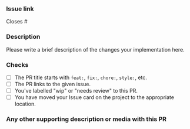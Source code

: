 ### Issue link

Closes #

### Description

Please write a brief description of the changes your implementation here.

### Checks

- [ ] The PR title starts with `feat:`, `fix:`, `chore:`, `style:`, etc.
- [ ] The PR links to the given issue.
- [ ] You've labelled "wip" or "needs review" to this PR.
- [ ] You have moved your Issue card on the project to the appropriate location.

### Any other supporting description or media with this PR
